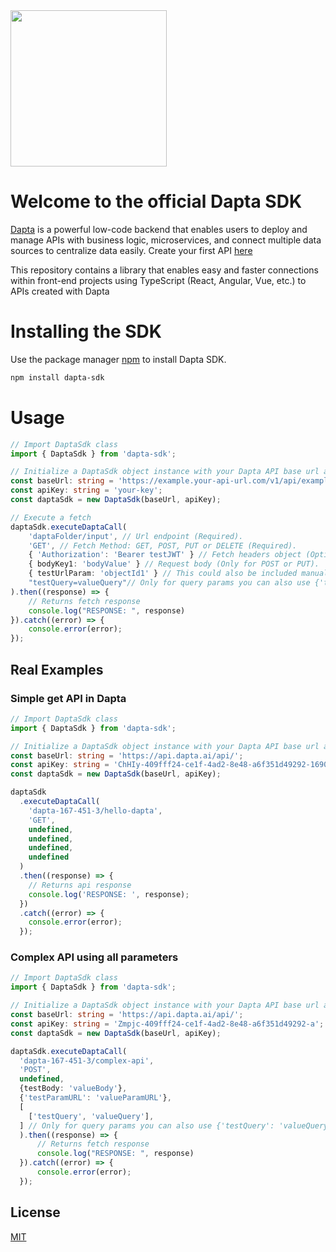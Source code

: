 
<img src="https://github.com/Dapta-Tech/dapta-sdk/assets/13544910/87cbe8d7-4057-47c2-afc9-c0cc33ef054d" width="250">

# Welcome to the official Dapta SDK

[Dapta](https://dapta.ai/) is a powerful low-code backend that enables users to deploy and manage APIs with business logic, microservices, and connect multiple data sources to centralize data easily. Create your first API [here](https://app.daptatech.com/register)

This repository contains a library that enables easy and faster connections within front-end projects using TypeScript (React, Angular, Vue, etc.) to APIs created with Dapta

# Installing the SDK

Use the package manager [npm](https://docs.npmjs.com/downloading-and-installing-node-js-and-npm) to install Dapta SDK.

```bash
npm install dapta-sdk
```

# Usage

```typescript
// Import DaptaSdk class
import { DaptaSdk } from 'dapta-sdk';

// Initialize a DaptaSdk object instance with your Dapta API base url and your api key
const baseUrl: string = 'https://example.your-api-url.com/v1/api/example/';
const apiKey: string = 'your-key';
const daptaSdk = new DaptaSdk(baseUrl, apiKey);

// Execute a fetch
daptaSdk.executeDaptaCall(
    'daptaFolder/input', // Url endpoint (Required).
    'GET', // Fetch Method: GET, POST, PUT or DELETE (Required).
    { 'Authorization': 'Bearer testJWT' } // Fetch headers object (Optional). The following Headers are already included: 'Content-Type', 'Accept', 'x-api-key'.
    { bodyKey1: 'bodyValue' } // Request body (Only for POST or PUT).
    { testUrlParam: 'objectId1' } // This could also be included manually in Endpoint (Optional).
    "testQuery=valueQuery"// Only for query params you can also use {'testQuery': 'valueQuery'} or "testQuery=valueQuery" (Optional)
).then((response) => {
    // Returns fetch response
    console.log("RESPONSE: ", response)
}).catch((error) => {
    console.error(error);
});
```

## Real Examples

### Simple get API in Dapta

```typescript
// Import DaptaSdk class
import { DaptaSdk } from 'dapta-sdk';

// Initialize a DaptaSdk object instance with your Dapta API base url and your api key
const baseUrl: string = 'https://api.dapta.ai/api/';
const apiKey: string = 'ChHIy-409fff24-ce1f-4ad2-8e48-a6f351d49292-1690388298995';
const daptaSdk = new DaptaSdk(baseUrl, apiKey);

daptaSdk
  .executeDaptaCall(
    'dapta-167-451-3/hello-dapta',
    'GET',
    undefined,
    undefined,
    undefined,
    undefined
  )
  .then((response) => {
    // Returns api response
    console.log('RESPONSE: ', response);
  })
  .catch((error) => {
    console.error(error);
  });
```

### Complex API using all parameters

```typescript
// Import DaptaSdk class
import { DaptaSdk } from 'dapta-sdk';

// Initialize a DaptaSdk object instance with your Dapta API base url and your api key
const baseUrl: string = 'https://api.dapta.ai/api/';
const apiKey: string = 'Zmpjc-409fff24-ce1f-4ad2-8e48-a6f351d49292-a';
const daptaSdk = new DaptaSdk(baseUrl, apiKey);

daptaSdk.executeDaptaCall(
  'dapta-167-451-3/complex-api',
  'POST',
  undefined,
  {testBody: 'valueBody'},
  {'testParamURL': 'valueParamURL'},
  [
    ['testQuery', 'valueQuery'],
  ] // Only for query params you can also use {'testQuery': 'valueQuery'} or "testQuery=valueQuery"
  ).then((response) => {
      // Returns fetch response
      console.log("RESPONSE: ", response)
  }).catch((error) => {
      console.error(error);
  });
```
## License

[MIT](https://choosealicense.com/licenses/mit/)
